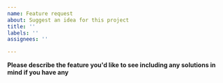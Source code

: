 ```yaml
---
name: Feature request
about: Suggest an idea for this project
title: ''
labels: ''
assignees: ''

---
```


**Please describe the feature you'd like to see including any solutions in mind if you have any**
